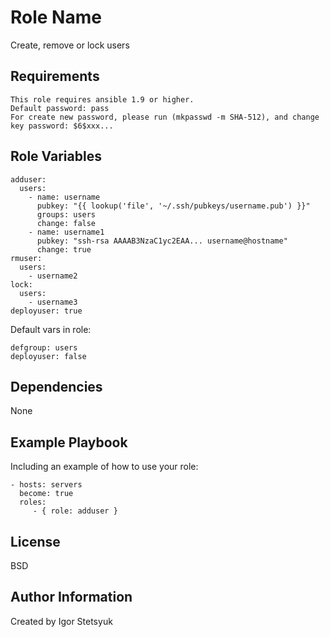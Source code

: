 Role Name
=========

Create, remove or lock users

Requirements
------------

    This role requires ansible 1.9 or higher.
    Default password: pass
    For create new password, please run (mkpasswd -m SHA-512), and change key password: $6$xxx...

Role Variables
--------------

    adduser:
      users:
        - name: username
          pubkey: "{{ lookup('file', '~/.ssh/pubkeys/username.pub') }}"
          groups: users
          change: false
        - name: username1
          pubkey: "ssh-rsa AAAAB3NzaC1yc2EAA... username@hostname"
          change: true
    rmuser:
      users:
        - username2
    lock:
      users:
        - username3
    deployuser: true

Default vars in role:

    defgroup: users  
    deployuser: false  

Dependencies
------------

None

Example Playbook
----------------

Including an example of how to use your role:

    - hosts: servers
      become: true
      roles:
         - { role: adduser }

License
-------

BSD

Author Information
------------------

Created by Igor Stetsyuk
